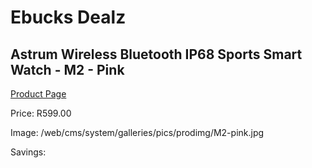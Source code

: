 
# Ebucks Dealz
## Astrum Wireless Bluetooth IP68 Sports Smart Watch - M2 - Pink
[Product Page](https://www.ebucks.com/web/shop/productSelected.do?prodId=1206293523&catId=1233318982)

Price: R599.00

Image: /web/cms/system/galleries/pics/prodimg/M2-pink.jpg

Savings: 


	